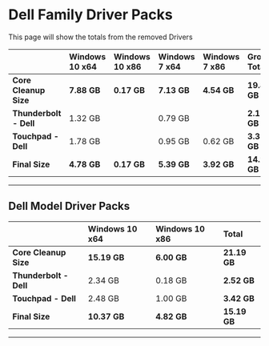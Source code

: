 # Dell Family Driver Packs

This page will show the totals from the removed Drivers

|  | **Windows 10 x64** | **Windows 10 x86** | **Windows 7 x64** | **Windows 7 x86** | **Group Totals** |
| :--- | :--- | :--- | :--- | :--- | :--- |
| **Core Cleanup Size** | **7.88 GB** | **0.17 GB** | **7.13 GB** | **4.54 GB** | **19.84 GB** |
| **Thunderbolt - Dell** | 1.32 GB |  | 0.79 GB |  | **2.11 GB** |
| **Touchpad - Dell** | 1.78 GB |  | 0.95 GB | 0.62 GB | **3.31 GB** |
| **Final  Size** | **4.78 GB** | **0.17 GB** | **5.39 GB** | **3.92 GB** | **14.26 GB** |

---

## Dell Model Driver Packs

|  | **Windows 10 x64** | **Windows 10 x86** | **Total** |
| :--- | :--- | :--- | :--- |
| **Core Cleanup Size** | **15.19 GB** | **6.00 GB** | **21.19 GB** |
| **Thunderbolt - Dell** | 2.34 GB | 0.18 GB | **2.52 GB** |
| **Touchpad - Dell** | 2.48 GB | 1.00 GB | **3.42 GB** |
| **Final Size** | **10.37 GB** | **4.82 GB** | **15.19 GB** |

---

## 




